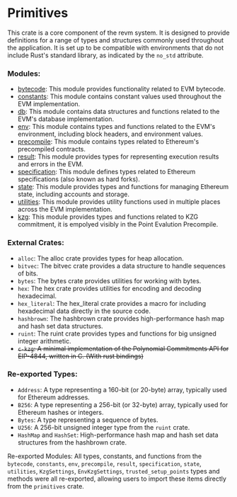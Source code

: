 # Primitives

This crate is a core component of the revm system.
It is designed to provide definitions for a range of types and structures commonly used throughout the application.
It is set up to be compatible with environments that do not include Rust's standard library, as indicated by the `no_std` attribute.

### Modules:

- [bytecode](./primitives/bytecode.md): This module provides functionality related to EVM bytecode.
- [constants](./primitives/constants.md): This module contains constant values used throughout the EVM implementation.
- [db](./primitives/database.md): This module contains data structures and functions related to the EVM's database implementation.
- [env](./primitives/environment.md): This module contains types and functions related to the EVM's environment, including block headers, and environment values.
- [precompile](./primitives/precompile.md): This module contains types related to Ethereum's precompiled contracts.
- [result](./primitives/result.md): This module provides types for representing execution results and errors in the EVM.
- [specification](./primitives/specifications.md): This module defines types related to Ethereum specifications (also known as hard forks).
- [state](./primitives/state.md): This module provides types and functions for managing Ethereum state, including accounts and storage.
- [utilities](./primitives/utils.md): This module provides utility functions used in multiple places across the EVM implementation.
- [kzg](./primitives/kzg.md): This module provides types and functions related to KZG commitment, it is empolyed visibly in the Point Evalution Precompile.

### External Crates:

- `alloc`: The alloc crate provides types for heap allocation.
- `bitvec`: The bitvec crate provides a data structure to handle sequences of bits.
- `bytes`: The bytes crate provides utilities for working with bytes.
- `hex`: The hex crate provides utilities for encoding and decoding hexadecimal.
- `hex_literal`: The hex_literal crate provides a macro for including hexadecimal data directly in the source code.
- `hashbrown`: The hashbrown crate provides high-performance hash map and hash set data structures.
- `ruint`: The ruint crate provides types and functions for big unsigned integer arithmetic.
- ~~`c-kzg`: A minimal implementation of the Polynomial Commitments API for EIP-4844, written in C. (With rust bindings)~~

### Re-exported Types:

- `Address`: A type representing a 160-bit (or 20-byte) array, typically used for Ethereum addresses.
- `B256`: A type representing a 256-bit (or 32-byte) array, typically used for Ethereum hashes or integers.
- `Bytes`: A type representing a sequence of bytes.
- `U256`: A 256-bit unsigned integer type from the `ruint` crate.
- `HashMap` and `HashSet`: High-performance hash map and hash set data structures from the hashbrown crate.

Re-exported Modules:
All types, constants, and functions from the `bytecode`, `constants`, `env`, `precompile`, `result`, `specification`, `state`, `utilities`, `KzgSettings`, `EnvKzgSettings`, `trusted_setup_points` types and methods were all re-exported, allowing users to import these items directly from the `primitives` crate.

